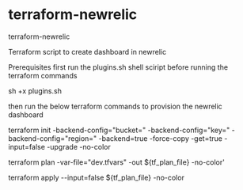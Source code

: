 # terraform-newrelic
terraform-newrelic


Terraform script to create dashboard in newrelic 

Prerequisites first run the plugins.sh shell sciript before running the terraform commands

sh +x plugins.sh

then run the below terraform commands to provision the newrelic dashboard

terraform init -backend-config="bucket=<s3 bucket name>" -backend-config="key=<s3 key to state file>" -backend-config="region=<AWS region of s3 bucket>" -backend=true -force-copy -get=true -input=false -upgrade -no-color

terraform plan  -var-file="dev.tfvars" -out ${tf_plan_file} -no-color'

terraform apply --input=false ${tf_plan_file} -no-color